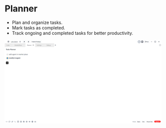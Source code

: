 # Planner


 - Plan and organize tasks.
 - Mark tasks as completed.
 - Track ongoing and completed tasks for better productivity.


![planner](../../../../static/img/planner.png)  
